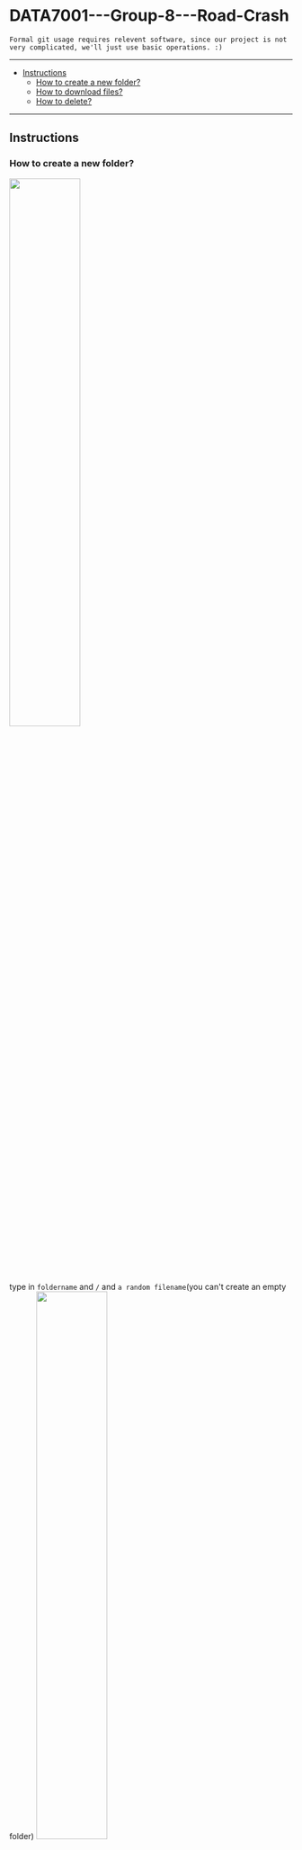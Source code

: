 # DATA7001---Group-8---Road-Crash
`Formal git usage requires relevent software, since our project is not very complicated, we'll just use basic operations. :)`

---
- [Instructions](#instructions)
  - [How to create a new folder?](#how-to-create-a-new-folder)
  - [How to download files?](#how-to-download-files)
  - [How to delete?](#how-to-delete)
---
## Instructions
### How to create a new folder?
<img src="https://user-images.githubusercontent.com/89439984/133027074-072f2ff2-4e59-4282-a2df-5736dd7792d6.png" width=50% height=50% />

type in `foldername` and `/` and `a random filename`(you can't create an empty folder)
<img src="https://user-images.githubusercontent.com/89439984/133035379-c5329cba-7780-430e-a03e-bd10e0fc517b.png" width=50% height=50% />

<img src="https://user-images.githubusercontent.com/89439984/133035517-dbbafa33-124b-42fa-9ca8-bb5088a8f9bf.png" width=50% height=50% />

Uploading files is likewise.

### How to download files?
* <strong>Download all:</strong>
<img src="https://user-images.githubusercontent.com/89439984/133035778-6d96d417-e01a-4e8c-8c7f-831973a66ff7.png" width=50% height=50% />

* <strong>Download one specific file:</strong>
Rightclick on that file and choose `save the link as`

### How to delete?
* <strong>Delete folder:</strong>
Click into that folder and:
<img src="https://user-images.githubusercontent.com/89439984/133036806-d036d4a5-1214-4dad-8dea-843b52b173c1.png" width=50% height=50% />

* <strong>Delete file:</strong>
Click into that file and:
<img src="https://user-images.githubusercontent.com/89439984/133037050-7357a088-440e-4aae-ab4f-42310123e474.png" width=50% height=50% />
